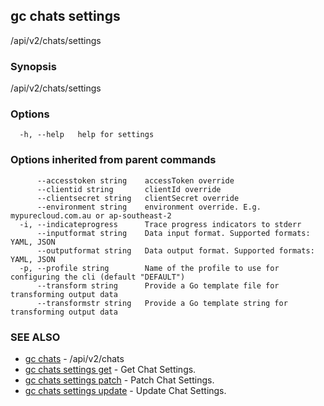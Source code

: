 ## gc chats settings

/api/v2/chats/settings

### Synopsis

/api/v2/chats/settings

### Options

```
  -h, --help   help for settings
```

### Options inherited from parent commands

```
      --accesstoken string    accessToken override
      --clientid string       clientId override
      --clientsecret string   clientSecret override
      --environment string    environment override. E.g. mypurecloud.com.au or ap-southeast-2
  -i, --indicateprogress      Trace progress indicators to stderr
      --inputformat string    Data input format. Supported formats: YAML, JSON
      --outputformat string   Data output format. Supported formats: YAML, JSON
  -p, --profile string        Name of the profile to use for configuring the cli (default "DEFAULT")
      --transform string      Provide a Go template file for transforming output data
      --transformstr string   Provide a Go template string for transforming output data
```

### SEE ALSO

* [gc chats](gc_chats.html)	 - /api/v2/chats
* [gc chats settings get](gc_chats_settings_get.html)	 - Get Chat Settings.
* [gc chats settings patch](gc_chats_settings_patch.html)	 - Patch Chat Settings.
* [gc chats settings update](gc_chats_settings_update.html)	 - Update Chat Settings.


